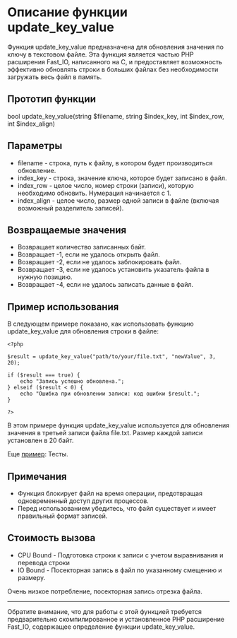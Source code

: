 # Описание функции update_key_value

Функция update_key_value предназначена для обновления значения по ключу в текстовом файле. Эта функция является частью PHP расширения Fast_IO, написанного на C, 
и предоставляет возможность эффективно обновлять строки в больших файлах без необходимости загружать весь файл в память.

## Прототип функции

bool update_key_value(string $filename, string $index_key, int $index_row, int $index_align)


## Параметры

- filename - строка, путь к файлу, в котором будет производиться обновление.
- index_key - строка, значение ключа, которое будет записано в файл.
- index_row - целое число, номер строки (записи), которую необходимо обновить. Нумерация начинается с 1.
- index_align - целое число, размер одной записи в файле (включая возможный разделитель записей).

## Возвращаемые значения

- Возвращает количество записанных байт.
- Возвращает -1, если не удалось открыть файл.
- Возвращает -2, если не удалось заблокировать файл.
- Возвращает -3, если не удалось установить указатель файла в нужную позицию.
- Возвращает -4, если не удалось записать данные в файл.

## Пример использования

В следующем примере показано, как использовать функцию update_key_value для обновления строки в файле:
```
<?php

$result = update_key_value("path/to/your/file.txt", "newValue", 3, 20);

if ($result === true) {
    echo "Запись успешно обновлена.";
} elseif ($result < 0) {
    echo "Ошибка при обновлении записи: код ошибки $result.";
}

?>
```
В этом примере функция update_key_value используется для обновления значения в третьей записи файла file.txt. Размер каждой записи установлен в 20 байт.


Еще [пример](/test/readme.md): Тесты.

## Примечания

- Функция блокирует файл на время операции, предотвращая одновременный доступ других процессов.
- Перед использованием убедитесь, что файл существует и имеет правильный формат записей.

## Стоимость вызова

- CPU Bound - Подготовка строки к записи с учетом выравнивания и перевода строки
- IO Bound - Посекторная запись в файл по указанному смещению и размеру.

Очень низкое потребление, посекторная запись отрезка файла.

---

Обратите внимание, что для работы с этой функцией требуется предварительно скомпилированное и установленное PHP расширение Fast_IO, содержащее определение функции update_key_value.
